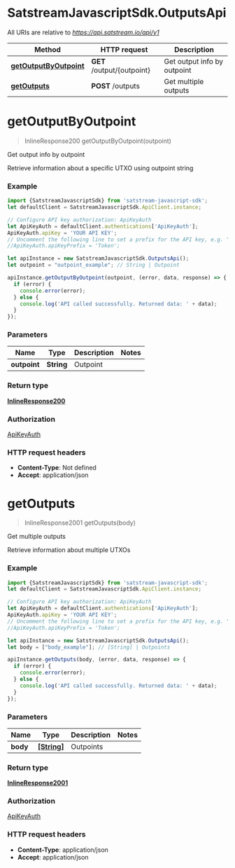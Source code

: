 # SatstreamJavascriptSdk.OutputsApi

All URIs are relative to *https://api.satstream.io/api/v1*

Method | HTTP request | Description
------------- | ------------- | -------------
[**getOutputByOutpoint**](OutputsApi.md#getOutputByOutpoint) | **GET** /output/{outpoint} | Get output info by outpoint
[**getOutputs**](OutputsApi.md#getOutputs) | **POST** /outputs | Get multiple outputs

<a name="getOutputByOutpoint"></a>
# **getOutputByOutpoint**
> InlineResponse200 getOutputByOutpoint(outpoint)

Get output info by outpoint

Retrieve information about a specific UTXO using outpoint string

### Example
```javascript
import {SatstreamJavascriptSdk} from 'satstream-javascript-sdk';
let defaultClient = SatstreamJavascriptSdk.ApiClient.instance;

// Configure API key authorization: ApiKeyAuth
let ApiKeyAuth = defaultClient.authentications['ApiKeyAuth'];
ApiKeyAuth.apiKey = 'YOUR API KEY';
// Uncomment the following line to set a prefix for the API key, e.g. "Token" (defaults to null)
//ApiKeyAuth.apiKeyPrefix = 'Token';

let apiInstance = new SatstreamJavascriptSdk.OutputsApi();
let outpoint = "outpoint_example"; // String | Outpoint

apiInstance.getOutputByOutpoint(outpoint, (error, data, response) => {
  if (error) {
    console.error(error);
  } else {
    console.log('API called successfully. Returned data: ' + data);
  }
});
```

### Parameters

Name | Type | Description  | Notes
------------- | ------------- | ------------- | -------------
 **outpoint** | **String**| Outpoint | 

### Return type

[**InlineResponse200**](InlineResponse200.md)

### Authorization

[ApiKeyAuth](../README.md#ApiKeyAuth)

### HTTP request headers

 - **Content-Type**: Not defined
 - **Accept**: application/json

<a name="getOutputs"></a>
# **getOutputs**
> InlineResponse2001 getOutputs(body)

Get multiple outputs

Retrieve information about multiple UTXOs

### Example
```javascript
import {SatstreamJavascriptSdk} from 'satstream-javascript-sdk';
let defaultClient = SatstreamJavascriptSdk.ApiClient.instance;

// Configure API key authorization: ApiKeyAuth
let ApiKeyAuth = defaultClient.authentications['ApiKeyAuth'];
ApiKeyAuth.apiKey = 'YOUR API KEY';
// Uncomment the following line to set a prefix for the API key, e.g. "Token" (defaults to null)
//ApiKeyAuth.apiKeyPrefix = 'Token';

let apiInstance = new SatstreamJavascriptSdk.OutputsApi();
let body = ["body_example"]; // [String] | Outpoints

apiInstance.getOutputs(body, (error, data, response) => {
  if (error) {
    console.error(error);
  } else {
    console.log('API called successfully. Returned data: ' + data);
  }
});
```

### Parameters

Name | Type | Description  | Notes
------------- | ------------- | ------------- | -------------
 **body** | [**[String]**](String.md)| Outpoints | 

### Return type

[**InlineResponse2001**](InlineResponse2001.md)

### Authorization

[ApiKeyAuth](../README.md#ApiKeyAuth)

### HTTP request headers

 - **Content-Type**: application/json
 - **Accept**: application/json

